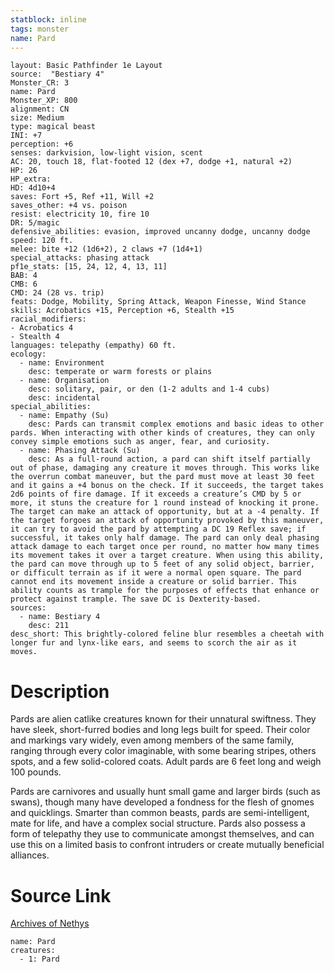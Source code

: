 ```yaml
---
statblock: inline
tags: monster
name: Pard
---
```

```statblock
layout: Basic Pathfinder 1e Layout
source:  "Bestiary 4"
Monster_CR: 3
name: Pard
Monster_XP: 800
alignment: CN
size: Medium
type: magical beast
INI: +7
perception: +6
senses: darkvision, low-light vision, scent
AC: 20, touch 18, flat-footed 12 (dex +7, dodge +1, natural +2)
HP: 26
HP_extra: 
HD: 4d10+4
saves: Fort +5, Ref +11, Will +2
saves_other: +4 vs. poison
resist: electricity 10, fire 10
DR: 5/magic
defensive_abilities: evasion, improved uncanny dodge, uncanny dodge
speed: 120 ft.
melee: bite +12 (1d6+2), 2 claws +7 (1d4+1)
special_attacks: phasing attack
pf1e_stats: [15, 24, 12, 4, 13, 11]
BAB: 4
CMB: 6
CMD: 24 (28 vs. trip)
feats: Dodge, Mobility, Spring Attack, Weapon Finesse, Wind Stance
skills: Acrobatics +15, Perception +6, Stealth +15
racial_modifiers:
- Acrobatics 4
- Stealth 4
languages: telepathy (empathy) 60 ft.
ecology:
  - name: Environment
    desc: temperate or warm forests or plains
  - name: Organisation
    desc: solitary, pair, or den (1-2 adults and 1-4 cubs)
    desc: incidental
special_abilities:
  - name: Empathy (Su)
    desc: Pards can transmit complex emotions and basic ideas to other pards. When interacting with other kinds of creatures, they can only convey simple emotions such as anger, fear, and curiosity.
  - name: Phasing Attack (Su)
    desc: As a full-round action, a pard can shift itself partially out of phase, damaging any creature it moves through. This works like the overrun combat maneuver, but the pard must move at least 30 feet and it gains a +4 bonus on the check. If it succeeds, the target takes 2d6 points of fire damage. If it exceeds a creature’s CMD by 5 or more, it stuns the creature for 1 round instead of knocking it prone. The target can make an attack of opportunity, but at a -4 penalty. If the target forgoes an attack of opportunity provoked by this maneuver, it can try to avoid the pard by attempting a DC 19 Reflex save; if successful, it takes only half damage. The pard can only deal phasing attack damage to each target once per round, no matter how many times its movement takes it over a target creature. When using this ability, the pard can move through up to 5 feet of any solid object, barrier, or difficult terrain as if it were a normal open square. The pard cannot end its movement inside a creature or solid barrier. This ability counts as trample for the purposes of effects that enhance or protect against trample. The save DC is Dexterity-based.
sources:
  - name: Bestiary 4
    desc: 211
desc_short: This brightly-colored feline blur resembles a cheetah with longer fur and lynx-like ears, and seems to scorch the air as it moves.
```
# Description
Pards are alien catlike creatures known for their unnatural swiftness. They have sleek, short-furred bodies and long legs built for speed. Their color and markings vary widely, even among members of the same family, ranging through every color imaginable, with some bearing stripes, others spots, and a few solid-colored coats. Adult pards are 6 feet long and weigh 100 pounds.

Pards are carnivores and usually hunt small game and larger birds (such as swans), though many have developed a fondness for the flesh of gnomes and quicklings. Smarter than common beasts, pards are semi-intelligent, mate for life, and have a complex social structure. Pards also possess a form of telepathy they use to communicate amongst themselves, and can use this on a limited basis to confront intruders or create mutually beneficial alliances.
# Source Link
[Archives of Nethys](https://aonprd.com/MonsterDisplay.aspx?ItemName=Pard)
```encounter-table
name: Pard
creatures:
  - 1: Pard
```
